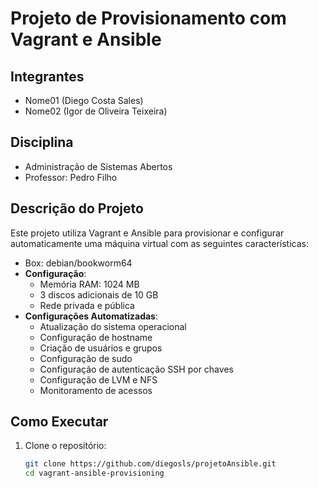 # Projeto de Provisionamento com Vagrant e Ansible

## Integrantes
- Nome01 (Diego Costa Sales)
- Nome02 (Igor de Oliveira Teixeira)

## Disciplina
- Administração de Sistemas Abertos
- Professor: Pedro Filho

## Descrição do Projeto
Este projeto utiliza Vagrant e Ansible para provisionar e configurar automaticamente uma máquina virtual com as seguintes características:
- Box: debian/bookworm64
- **Configuração**:
  - Memória RAM: 1024 MB
  - 3 discos adicionais de 10 GB
  - Rede privada e pública
- **Configurações Automatizadas**:
  - Atualização do sistema operacional
  - Configuração de hostname
  - Criação de usuários e grupos
  - Configuração de sudo
  - Configuração de autenticação SSH por chaves
  - Configuração de LVM e NFS
  - Monitoramento de acessos

## Como Executar
1. Clone o repositório:
   ```bash
   git clone https://github.com/diegosls/projetoAnsible.git
   cd vagrant-ansible-provisioning
